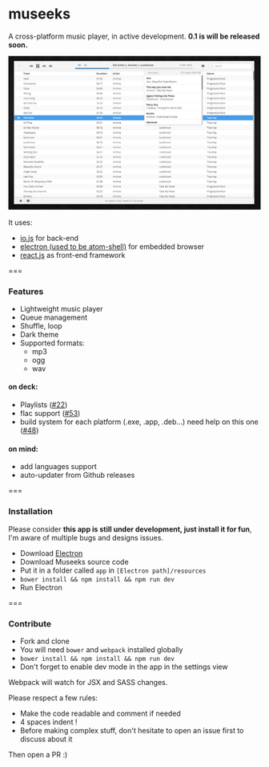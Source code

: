 # museeks
A cross-platform music player, in active development. **0.1 is will be released soon.**

![Screenshot](screenshot.png)

It uses:
* [io.js](http://iojs.org/) for back-end
* [electron (used to be atom-shell)](https://github.com/atom/atom-shell/) for embedded browser
* [react.js](https://facebook.github.io/react/) as front-end framework

===

### Features

- Lightweight music player
- Queue management
- Shuffle, loop
- Dark theme
- Supported formats:
    - mp3
    - ogg
    - wav

#### on deck:

- Playlists ([#22](https://github.com/KeitIG/museeks/issues/22))
- flac support ([#53](https://github.com/KeitIG/museeks/issues/53))
- build system for each platform (.exe, .app, .deb...) need help on this one ([#48](https://github.com/KeitIG/museeks/issues/48))

#### on mind:

- add languages support
- auto-updater from Github releases

===

### Installation

Please consider **this app is still under development, just install it for fun**, I'm aware of multiple bugs and designs issues.

- Download [Electron](https://github.com/atom/electron/releases)
- Download Museeks source code
- Put it in a folder called `app` in `[Electron path]/resources`
- `bower install && npm install && npm run dev`
- Run Electron

===

### Contribute

- Fork and clone
- You will need `bower` and `webpack` installed globally
- `bower install && npm install && npm run dev`
- Don't forget to enable dev mode in the app in the settings view

Webpack will watch for JSX and SASS changes.

Please respect a few rules:

- Make the code readable and comment if needed
- 4 spaces indent !
- Before making complex stuff, don't hesitate to open an issue first to discuss about it

Then open a PR :)
